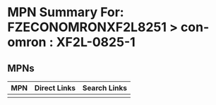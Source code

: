 



# MPN Summary For: FZECONOMRONXF2L8251 > con-omron : XF2L-0825-1

## MPNs
  

|MPN|Direct Links|Search Links|
| :--- | :--- | :--- |
||||
